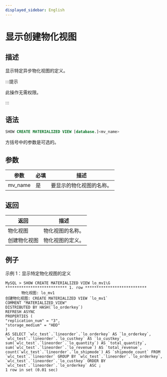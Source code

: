 ```yaml
---
displayed_sidebar: English
---
```


# 显示创建物化视图

## 描述

显示特定异步物化视图的定义。

:::提示

此操作无需权限。

:::

## 语法

```SQL
SHOW CREATE MATERIALIZED VIEW [database.]<mv_name>
```

方括号中的参数是可选的。

## 参数

| **参数** | **必填** | **描述**                            |
| ------------- | ------------ | ------------------------------------------ |
| mv_name       | 是          | 要显示的物化视图的名称。 |

## 返回

| **返回**               | **描述**                          |
| ------------------------ | ---------------------------------------- |
| 物化视图        | 物化视图的名称。       |
| 创建物化视图 | 物化视图的定义。 |

## 例子

示例 1：显示特定物化视图的定义

```Plain
MySQL > SHOW CREATE MATERIALIZED VIEW lo_mv1\G
*************************** 1. row ***************************
       物化视图: lo_mv1
创建物化视图: CREATE MATERIALIZED VIEW `lo_mv1`
COMMENT "MATERIALIZED_VIEW"
DISTRIBUTED BY HASH(`lo_orderkey`) 
REFRESH ASYNC
PROPERTIES (
"replication_num" = "3",
"storage_medium" = "HDD"
)
AS SELECT `wlc_test`.`lineorder`.`lo_orderkey` AS `lo_orderkey`, `wlc_test`.`lineorder`.`lo_custkey` AS `lo_custkey`, sum(`wlc_test`.`lineorder`.`lo_quantity`) AS `total_quantity`, sum(`wlc_test`.`lineorder`.`lo_revenue`) AS `total_revenue`, count(`wlc_test`.`lineorder`.`lo_shipmode`) AS `shipmode_count` FROM `wlc_test`.`lineorder` GROUP BY `wlc_test`.`lineorder`.`lo_orderkey`, `wlc_test`.`lineorder`.`lo_custkey` ORDER BY `wlc_test`.`lineorder`.`lo_orderkey` ASC ;
1 row in set (0.01 sec)
```